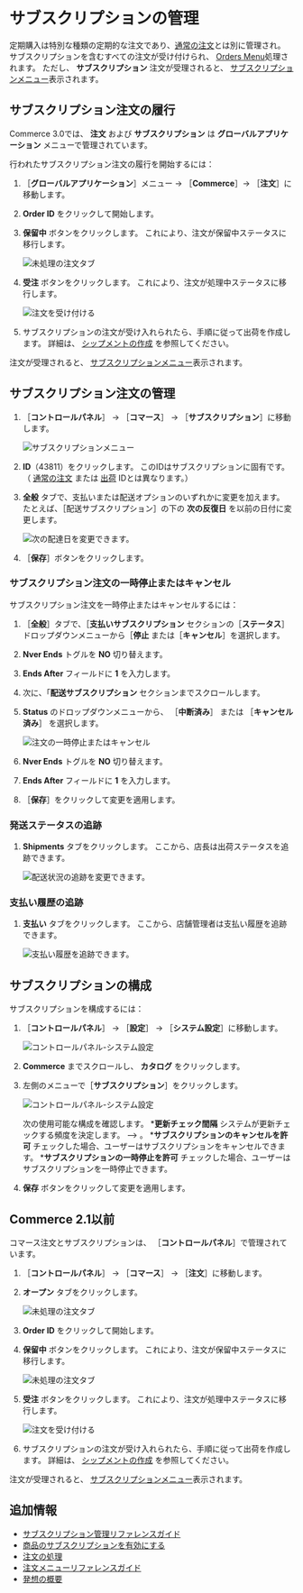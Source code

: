 # サブスクリプションの管理

定期購入は特別な種類の定期的な注文であり、[通常の注文](../orders/processing-an-order.md)とは別に管理され。 サブスクリプションを含むすべての注文が受け付けられ、 [Orders Menu](../orders/orders-menu-reference-guide.md)処理されます。 ただし、 **サブスクリプション** 注文が受理されると、 [サブスクリプションメニュー](./subscription-administration-reference-guide.md)表示されます。

## サブスクリプション注文の履行

Commerce 3.0では、 **注文** および **サブスクリプション** は **グローバルアプリケーション** メニューで管理されています。

行われたサブスクリプション注文の履行を開始するには：

1. ［**グローバルアプリケーション**］メニュー &rarr; ［**Commerce**］&rarr; ［**注文**］に移動します。
1. **Order ID** をクリックして開始します。
1. **保留中** ボタンをクリックします。 これにより、注文が保留中ステータスに移行します。

    ![未処理の注文タブ](./managing-subscriptions/images/07.png)

1. **受注** ボタンをクリックします。 これにより、注文が処理中ステータスに移行します。

    ![注文を受け付ける](./managing-subscriptions/images/02.png)

1. サブスクリプションの注文が受け入れられたら、手順に従って出荷を作成します。 詳細は、 [シップメントの作成](../shipments/creating-a-shipment.md) を参照してください。

注文が受理されると、 [サブスクリプションメニュー](./subscription-administration-reference-guide.md)表示されます。

## サブスクリプション注文の管理

1. ［**コントロールパネル**］ → ［**コマース**］ → ［**サブスクリプション**］に移動します。

    ![サブスクリプションメニュー](./managing-subscriptions/images/03.png)

2. **ID**（43811）をクリックします。 このIDはサブスクリプションに固有です。 （ [通常の注文](../orders/processing-an-order.md) または [出荷](../shipments/introduction-to-shipments.md) IDとは異なります。）
3. **全般** タブで、支払いまたは配送オプションのいずれかに変更を加えます。 たとえば、［配送サブスクリプション］の下の **次の反復日** を以前の日付に変更します。

    ![次の配達日を変更できます。](./managing-subscriptions/images/04.png)

4. ［**保存**］ボタンをクリックします。

### サブスクリプション注文の一時停止またはキャンセル

サブスクリプション注文を一時停止またはキャンセルするには：

1. ［**全般**］タブで、［**支払いサブスクリプション** セクションの［**ステータス**］ドロップダウンメニューから［**停止** または［**キャンセル**］を選択します。
1. **Nver Ends** トグルを **NO** 切り替えます。
1. **Ends After** フィールドに **1** を入力します。
1. 次に、「**配送サブスクリプション** セクションまでスクロールします。
1. **Status** のドロップダウンメニューから、 ［**中断済み**］ または ［**キャンセル済み**］ を選択します。

    ![注文の一時停止またはキャンセル](./managing-subscriptions/images/08.png)

1. **Nver Ends** トグルを **NO** 切り替えます。
1. **Ends After** フィールドに **1** を入力します。
1. ［**保存**］をクリックして変更を適用します。

### 発送ステータスの追跡

1. **Shipments** タブをクリックします。 ここから、店長は出荷ステータスを追跡できます。

    ![配送状況の追跡を変更できます。](managing-subscriptions/images/05.png)

### 支払い履歴の追跡

1. **支払い** タブをクリックします。 ここから、店舗管理者は支払い履歴を追跡できます。

    ![支払い履歴を追跡できます。](managing-subscriptions/images/06.png)

## サブスクリプションの構成

サブスクリプションを構成するには：

1. ［**コントロールパネル**］ → ［**設定**］ → ［**システム設定**］に移動します。

    ![コントロールパネル-システム設定](managing-subscriptions/images/09.png)

1. **Commerce** までスクロールし、 **カタログ** をクリックします。
1. 左側のメニューで［**サブスクリプション**］をクリックします。

    ![コントロールパネル-システム設定](managing-subscriptions/images/10.png)

    次の使用可能な構成を確認します。
      ***更新チェック間隔** システムが更新チェックする頻度を決定します。 --> 。
      ***サブスクリプションのキャンセルを許可** チェックした場合、ユーザーはサブスクリプションをキャンセルできます。
      ***サブスクリプションの一時停止を許可** チェックした場合、ユーザーはサブスクリプションを一時停止できます。

1. **保存** ボタンをクリックして変更を適用します。

## Commerce 2.1以前

コマース注文とサブスクリプションは、 ［**コントロールパネル**］で管理されています。

1. ［**コントロールパネル**］ → ［**コマース**］ → ［**注文**］に移動します。
1. **オープン** タブをクリックします。

    ![未処理の注文タブ](./managing-subscriptions/images/01.png)

1. **Order ID** をクリックして開始します。
1. **保留中** ボタンをクリックします。 これにより、注文が保留中ステータスに移行します。

    ![未処理の注文タブ](./managing-subscriptions/images/07.png)

1. **受注** ボタンをクリックします。 これにより、注文が処理中ステータスに移行します。

    ![注文を受け付ける](./managing-subscriptions/images/02.png)

1. サブスクリプションの注文が受け入れられたら、手順に従って出荷を作成します。 詳細は、 [シップメントの作成](../shipments/creating-a-shipment.md) を参照してください。

注文が受理されると、 [サブスクリプションメニュー](./subscription-administration-reference-guide.md)表示されます。

## 追加情報

* [サブスクリプション管理リファレンスガイド](./subscription-administration-reference-guide.md)
* [商品のサブスクリプションを有効にする](../../managing-a-catalog/creating-and-managing-products/products/enabling-subscriptions-for-a-product.md)
* [注文の処理](../orders/processing-an-order.md)
* [注文メニューリファレンスガイド](../orders/orders-menu-reference-guide.md)
* [発想の概要](../shipments/introduction-to-shipments.md)
